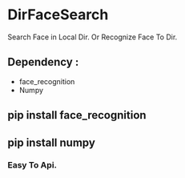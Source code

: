 # DirFaceSearch
Search Face in Local Dir. Or Recognize Face To Dir.


## Dependency :
+ face_recognition
+ Numpy

## pip install face_recognition
## pip install numpy



### Easy To Api.
